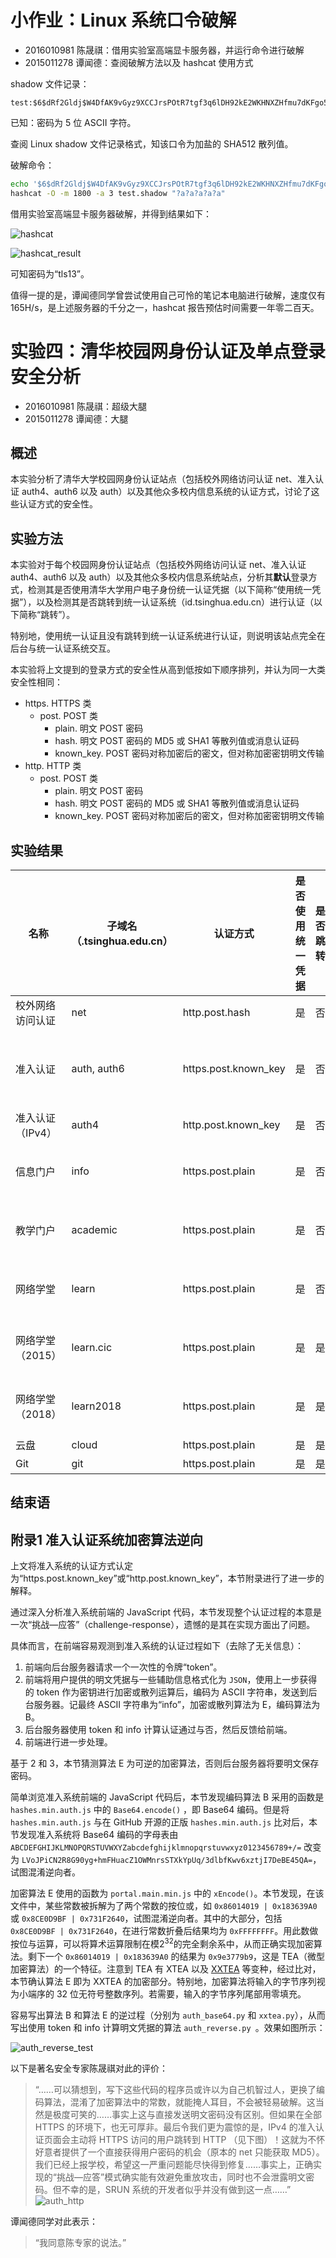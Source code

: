 # 小作业：Linux 系统口令破解

- 2016010981 陈晟祺：借用实验室高端显卡服务器，并运行命令进行破解
- 2015011278 谭闻德：查阅破解方法以及 hashcat 使用方式

shadow 文件记录：

```
test:$6$dRf2Gldj$W4DfAK9vGyz9XCCJrsPOtR7tgf3q6lDH92kE2WKHNXZHfmu7dKFgo5M72jrL2hXJjxcdg596WsWPYYgGrmPZp1:17107:0:99999:7:::
```

已知：密码为 5 位 ASCII 字符。

查阅 Linux shadow 文件记录格式，知该口令为加盐的 SHA512 散列值。

破解命令：

```bash
echo '$6$dRf2Gldj$W4DfAK9vGyz9XCCJrsPOtR7tgf3q6lDH92kE2WKHNXZHfmu7dKFgo5M72jrL2hXJjxcdg596WsWPYYgGrmPZp1' > test.shadow
hashcat -O -m 1800 -a 3 test.shadow "?a?a?a?a?a"
```

借用实验室高端显卡服务器破解，并得到结果如下：

![hashcat](hashcat.jpg)

![hashcat_result](hashcat_result.png)

可知密码为“tls13”。

值得一提的是，谭闻德同学曾尝试使用自己可怜的笔记本电脑进行破解，速度仅有 165H/s，是上述服务器的千分之一，hashcat 报告预估时间需要一年零二百天。

# 实验四：清华校园网身份认证及单点登录安全分析

- 2016010981 陈晟祺：超级大腿
- 2015011278 谭闻德：大腿

## 概述

本实验分析了清华大学校园网身份认证站点（包括校外网络访问认证 net、准入认证 auth4、auth6 以及 auth）以及其他众多校内信息系统的认证方式，讨论了这些认证方式的安全性。

## 实验方法

本实验对于每个校园网身份认证站点（包括校外网络访问认证 net、准入认证 auth4、auth6 以及 auth）以及其他众多校内信息系统站点，分析其**默认**登录方式，检测其是否使用清华大学用户电子身份统一认证凭据（以下简称“使用统一凭据”），以及检测其是否跳转到统一认证系统（id.tsinghua.edu.cn）进行认证（以下简称“跳转”）。

特别地，使用统一认证且没有跳转到统一认证系统进行认证，则说明该站点完全在后台与统一认证系统交互。

本实验将上文提到的登录方式的安全性从高到低按如下顺序排列，并认为同一大类安全性相同：

* https. HTTPS 类
   * post. POST 类
      * plain. 明文 POST 密码
      * hash. 明文 POST 密码的 MD5 或 SHA1 等散列值或消息认证码
      * known_key. POST 密码对称加密后的密文，但对称加密密钥明文传输
* http. HTTP 类
   * post. POST 类
      * plain. 明文 POST 密码
      * hash. 明文 POST 密码的 MD5 或 SHA1 等散列值或消息认证码
      * known_key. POST 密码对称加密后的密文，但对称加密密钥明文传输

## 实验结果

| 名称             | 子域名（.tsinghua.edu.cn）| 认证方式 | 是否使用统一凭据 | 是否跳转 | 备注                       |
| ---------------- | -------------------------- | ---- | ---------------- | -------- | -------------------------- |
| 校外网络访问认证 | net                        | http.post.hash | 是 | 否 ||
| 准入认证         | auth, auth6         | https.post.known_key | 是      | 否 |这两个站点使用同样认证方式|
| 准入认证（IPv4） | auth4 | http.post.known_key | 是 | 否 ||
| 信息门户 | info | https.post.plain | 是 | 否 |HTTP嵌入HTTPS表单|
| 教学门户 | academic | https.post.plain | 是 | 否 |HTTP嵌入HTTPS表单|
| 网络学堂 | learn | https.post.plain | 是 | 否 |HTTP嵌入HTTPS表单|
| 网络学堂（2015） | learn.cic | https.post.plain | 是 | 是 |HTTP嵌入HTTPS表单|
| 网络学堂（2018） | learn2018 | https.post.plain | 是 | 是 |HTTP嵌入HTTPS表单|
| 云盘 | cloud | https.post.plain | 是 | 是 ||
| Git | git | https.post.plain | 是 | 是 ||

## 结束语




## 附录1 准入认证系统加密算法逆向

上文将准入系统的认证方式认定为“https.post.known_key”或“http.post.known_key”，本节附录进行了进一步的解释。

通过深入分析准入系统前端的 JavaScript 代码，本节发现整个认证过程的本意是一次“挑战—应答”（challenge-response），遗憾的是其在实现方面出了问题。

具体而言，在前端容易观测到准入系统的认证过程如下（去除了无关信息）：

1. 前端向后台服务器请求一个一次性的令牌“token”。
2. 前端将用户提供的明文凭据与一些辅助信息格式化为 `JSON`，使用上一步获得的 token 作为密钥进行加密或散列运算后，编码为 ASCII 字符串，发送到后台服务器。记最终 ASCII 字符串为“info”，加密或散列算法为 E，编码算法为 B。
3. 后台服务器使用 token 和 info 计算认证通过与否，然后反馈给前端。
4. 前端进行进一步处理。

基于 2 和 3，本节猜测算法 E 为可逆的加密算法，否则后台服务器将要明文保存密码。

简单浏览准入系统前端的 JavaScript 代码后，本节发现编码算法 B 采用的函数是 `hashes.min.auth.js` 中的 `Base64.encode()` ，即 Base64 编码。但是将 `hashes.min.auth.js` 与在 GitHub 开源的正版 `hashes.min.auth.js` 比对后，本节发现准入系统将 Base64 编码的字母表由 `ABCDEFGHIJKLMNOPQRSTUVWXYZabcdefghijklmnopqrstuvwxyz0123456789+/=` 改变为 `LVoJPiCN2R8G90yg+hmFHuacZ1OWMnrsSTXkYpUq/3dlbfKwv6xztjI7DeBE45QA=`，试图混淆逆向者。

加密算法 E 使用的函数为 `portal.main.min.js` 中的 `xEncode()`。本节发现，在该文件中，某些常数被拆解为了两个常数的按位或，如 `0x86014019 | 0x183639A0` 或 `0x8CE0D9BF | 0x731F2640`，试图混淆逆向者。其中的大部分，包括`0x8CE0D9BF | 0x731F2640`，在进行常数折叠后结果均为 `0xFFFFFFFF`。用此数做按位与运算，可以将算术运算限制在模$2^{32}$的完全剩余系中，从而正确实现加密算法。剩下一个 `0x86014019 | 0x183639A0` 的结果为 `0x9e3779b9`，这是 TEA（微型加密算法）的一个特征。注意到 TEA 有 XTEA 以及 [XXTEA](https://en.wikipedia.org/wiki/XXTEA) 等变种，经过比对，本节确认算法 E 即为 XXTEA 的加密部分。特别地，加密算法将输入的字节序列视为小端序的 32 位无符号整数序列。若需要，输入的字节序列尾部用零填充。

容易写出算法 B 和算法 E 的逆过程（分别为 `auth_base64.py` 和 `xxtea.py`），从而写出使用 token 和 info 计算明文凭据的算法 `auth_reverse.py `。效果如图所示：

![auth_reverse_test](auth_reverse_test.png)

以下是著名安全专家陈晟祺对此的评价：

> “……可以猜想到，写下这些代码的程序员或许以为自己机智过人，更换了编码算法，混淆了加密算法中的常数，就能掩人耳目，不会被轻易破解。这当然是极度可笑的……事实上这与直接发送明文密码没有区别。但如果在全部 HTTPS 的环境下，也无可厚非。最后令我们更为震惊的是，IPv4 的准入认证页面会主动将 HTTPS 访问的用户跳转到 HTTP （见下图）！这就为不怀好意者提供了一个直接获得用户密码的机会（原本的 net 只能获取 MD5）。我们已经上报学校，希望这一严重问题能尽快得到修复……事实上，正确实现的“挑战—应答”模式确实能有效避免重放攻击，同时也不会泄露明文密码。但不幸的是，SRUN 系统的开发者似乎并没有做到这一点……”
> ![auth_http](strict_http.jpg)

谭闻德同学对此表示：
> “我同意陈专家的说法。”

